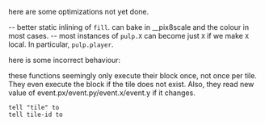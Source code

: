 here are some optimizations not yet done.

-- better static inlining of `fill`. can bake in __pix8scale and the colour in most cases.
-- most instances of `pulp.X` can become just `X` if we make `X` local. In particular, `pulp.player`.

here is some incorrect behaviour:

these functions seemingly only execute their block once, not 
once per tile. They even execute the block if the tile does not exist.
Also, they read new value of event.px/event.py/event.x/event.y if it changes.

    tell "tile" to
    tell tile-id to
